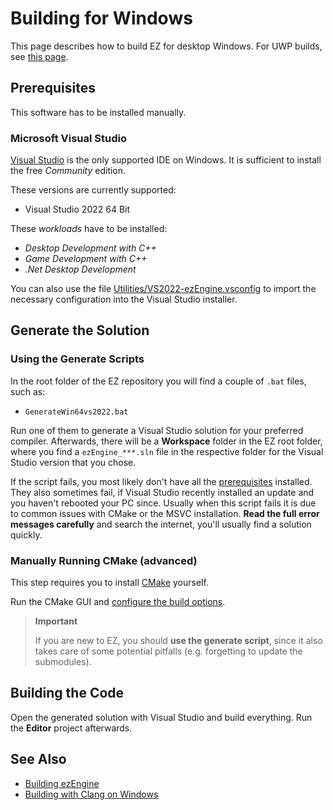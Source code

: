 # Building for Windows

This page describes how to build EZ for desktop Windows. For UWP builds, see [this page](build-uwp.md).

## Prerequisites

This software has to be installed manually.

### Microsoft Visual Studio

[Visual Studio](https://visualstudio.microsoft.com/downloads) is the only supported IDE on Windows. It is sufficient to install the free *Community* edition.

These versions are currently supported:

* Visual Studio 2022 64 Bit

These *workloads* have to be installed:

* *Desktop Development with C++*
* *Game Development with C++*
* *.Net Desktop Development*

You can also use the file [Utilities/VS2022-ezEngine.vsconfig](https://github.com/ezEngine/ezEngine/tree/dev/Utilities/VS2022-ezEngine.vsconfig) to import the necessary configuration into the Visual Studio installer.

## Generate the Solution

### Using the Generate Scripts

In the root folder of the EZ repository you will find a couple of `.bat` files, such as:

* `GenerateWin64vs2022.bat`

Run one of them to generate a Visual Studio solution for your preferred compiler. Afterwards, there will be a **Workspace** folder in the EZ root folder, where you find a `ezEngine_***.sln` file in the respective folder for the Visual Studio version that you chose.

If the script fails, you most likely don't have all the [prerequisites](#prerequisites) installed. They also sometimes fail, if Visual Studio recently installed an update and you haven't rebooted your PC since. Usually when this script fails it is due to common issues with CMake or the MSVC installation. **Read the full error messages carefully** and search the internet, you'll usually find a solution quickly.

### Manually Running CMake (advanced)

This step requires you to install [CMake](https://cmake.org/) yourself.

Run the CMake GUI and [configure the build options](cmake-config.md).

> **Important**
>
> If you are new to EZ, you should **use the generate script**, since it also takes care of some potential pitfalls (e.g. forgetting to update the submodules).

## Building the Code

Open the generated solution with Visual Studio and build everything. Run the **Editor** project afterwards.

## See Also

* [Building ezEngine](building-ez.md)
* [Building with Clang on Windows](clang-on-windows.md)
